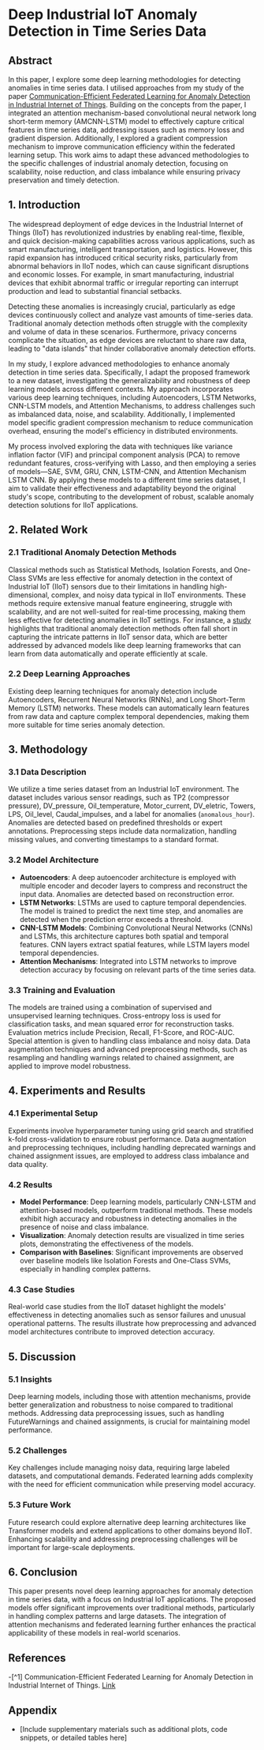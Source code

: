 # Deep Industrial IoT Anomaly Detection in Time Series Data 

## Abstract
In this paper, I explore some deep learning methodologies for detecting anomalies in time series data. I utilised approaches from my study of the paper [Communication-Efficient Federated Learning for Anomaly Detection in Industrial Internet of Things](https://ieeexplore.ieee.org/document/9348249). Building on the concepts from the paper, I integrated an attention mechanism-based convolutional neural network long short-term memory (AMCNN-LSTM) model to effectively capture critical features in time series data, addressing issues such as memory loss and gradient dispersion. Additionally, I explored a gradient compression mechanism to improve communication efficiency within the federated learning setup. This work aims to adapt these advanced methodologies to the specific challenges of industrial anomaly detection, focusing on scalability, noise reduction, and class imbalance while ensuring privacy preservation and timely detection.

## 1. Introduction

The widespread deployment of edge devices in the Industrial Internet of Things (IIoT) has revolutionized industries by enabling real-time, flexible, and quick decision-making capabilities across various applications, such as smart manufacturing, intelligent transportation, and logistics. However, this rapid expansion has introduced critical security risks, particularly from abnormal behaviors in IIoT nodes, which can cause significant disruptions and economic losses. For example, in smart manufacturing, industrial devices that exhibit abnormal traffic or irregular reporting can interrupt production and lead to substantial financial setbacks.

Detecting these anomalies is increasingly crucial, particularly as edge devices continuously collect and analyze vast amounts of time-series data. Traditional anomaly detection methods often struggle with the complexity and volume of data in these scenarios. Furthermore, privacy concerns complicate the situation, as edge devices are reluctant to share raw data, leading to "data islands" that hinder collaborative anomaly detection efforts.


In my study, I explore advanced methodologies to enhance anomaly detection in time series data. Specifically, I adapt the proposed framework to a new dataset, investigating the generalizability and robustness of deep learning models across different contexts. My approach incorporates various deep learning techniques, including Autoencoders, LSTM Networks, CNN-LSTM models, and Attention Mechanisms, to address challenges such as imbalanced data, noise, and scalability. Additionally, I implemented model specific gradient compression mechanism to reduce communication overhead, ensuring the model's efficiency in distributed environments. 

My process involved exploring the data with techniques like variance inflation factor (VIF) and principal component analysis (PCA) to remove redundant features, cross-verifying with Lasso, and then employing a series of models—SAE, SVM, GRU, CNN, LSTM-CNN, and Attention Mechanism LSTM CNN. By applying these models to a different time series dataset, I aim to validate their effectiveness and adaptability beyond the original study's scope, contributing to the development of robust, scalable anomaly detection solutions for IIoT applications.

## 2. Related Work
### 2.1 Traditional Anomaly Detection Methods
Classical methods such as Statistical Methods, Isolation Forests, and One-Class SVMs are less effective for anomaly detection in the context of Industrial IoT (IIoT) sensors due to their limitations in handling high-dimensional, complex, and noisy data typical in IIoT environments. These methods require extensive manual feature engineering, struggle with scalability, and are not well-suited for real-time processing, making them less effective for detecting anomalies in IIoT settings. For instance, a [study ]([https://ieeexplore.ieee.org/document/9348249](https://link.springer.com/article/10.1007/s40745-021-00362-9)) highlights that traditional anomaly detection methods often fall short in capturing the intricate patterns in IIoT sensor data, which are better addressed by advanced models like deep learning frameworks that can learn from data automatically and operate efficiently at scale​.

### 2.2 Deep Learning Approaches
Existing deep learning techniques for anomaly detection include Autoencoders, Recurrent Neural Networks (RNNs), and Long Short-Term Memory (LSTM) networks. These models can automatically learn features from raw data and capture complex temporal dependencies, making them more suitable for time series anomaly detection.

## 3. Methodology

### 3.1 Data Description
We utilize a time series dataset from an Industrial IoT environment. The dataset includes various sensor readings, such as TP2 (compressor pressure), DV_pressure, Oil_temperature, Motor_current, DV_eletric, Towers, LPS, Oil_level, Caudal_impulses, and a label for anomalies (`anomalous_hour`). Anomalies are detected based on predefined thresholds or expert annotations. Preprocessing steps include data normalization, handling missing values, and converting timestamps to a standard format.

### 3.2 Model Architecture
- **Autoencoders**: A deep autoencoder architecture is employed with multiple encoder and decoder layers to compress and reconstruct the input data. Anomalies are detected based on reconstruction error.
- **LSTM Networks**: LSTMs are used to capture temporal dependencies. The model is trained to predict the next time step, and anomalies are detected when the prediction error exceeds a threshold.
- **CNN-LSTM Models**: Combining Convolutional Neural Networks (CNNs) and LSTMs, this architecture captures both spatial and temporal features. CNN layers extract spatial features, while LSTM layers model temporal dependencies.
- **Attention Mechanisms**: Integrated into LSTM networks to improve detection accuracy by focusing on relevant parts of the time series data.

### 3.3 Training and Evaluation
The models are trained using a combination of supervised and unsupervised learning techniques. Cross-entropy loss is used for classification tasks, and mean squared error for reconstruction tasks. Evaluation metrics include Precision, Recall, F1-Score, and ROC-AUC. Special attention is given to handling class imbalance and noisy data. Data augmentation techniques and advanced preprocessing methods, such as resampling and handling warnings related to chained assignment, are applied to improve model robustness.

## 4. Experiments and Results

### 4.1 Experimental Setup
Experiments involve hyperparameter tuning using grid search and stratified k-fold cross-validation to ensure robust performance. Data augmentation and preprocessing techniques, including handling deprecated warnings and chained assignment issues, are employed to address class imbalance and data quality.

### 4.2 Results
- **Model Performance**: Deep learning models, particularly CNN-LSTM and attention-based models, outperform traditional methods. These models exhibit high accuracy and robustness in detecting anomalies in the presence of noise and class imbalance.
- **Visualization**: Anomaly detection results are visualized in time series plots, demonstrating the effectiveness of the models.
- **Comparison with Baselines**: Significant improvements are observed over baseline models like Isolation Forests and One-Class SVMs, especially in handling complex patterns.

### 4.3 Case Studies
Real-world case studies from the IIoT dataset highlight the models' effectiveness in detecting anomalies such as sensor failures and unusual operational patterns. The results illustrate how preprocessing and advanced model architectures contribute to improved detection accuracy.

## 5. Discussion

### 5.1 Insights
Deep learning models, including those with attention mechanisms, provide better generalization and robustness to noise compared to traditional methods. Addressing data preprocessing issues, such as handling FutureWarnings and chained assignments, is crucial for maintaining model performance.

### 5.2 Challenges
Key challenges include managing noisy data, requiring large labeled datasets, and computational demands. Federated learning adds complexity with the need for efficient communication while preserving model accuracy.

### 5.3 Future Work
Future research could explore alternative deep learning architectures like Transformer models and extend applications to other domains beyond IIoT. Enhancing scalability and addressing preprocessing challenges will be important for large-scale deployments.

## 6. Conclusion
This paper presents novel deep learning approaches for anomaly detection in time series data, with a focus on Industrial IoT applications. The proposed models offer significant improvements over traditional methods, particularly in handling complex patterns and large datasets. The integration of attention mechanisms and federated learning further enhances the practical applicability of these models in real-world scenarios.

## References
-[^1] Communication-Efficient Federated Learning for Anomaly Detection in Industrial Internet of Things. [Link](https://ieeexplore.ieee.org/document/9348249)


## Appendix
- [Include supplementary materials such as additional plots, code snippets, or detailed tables here]
